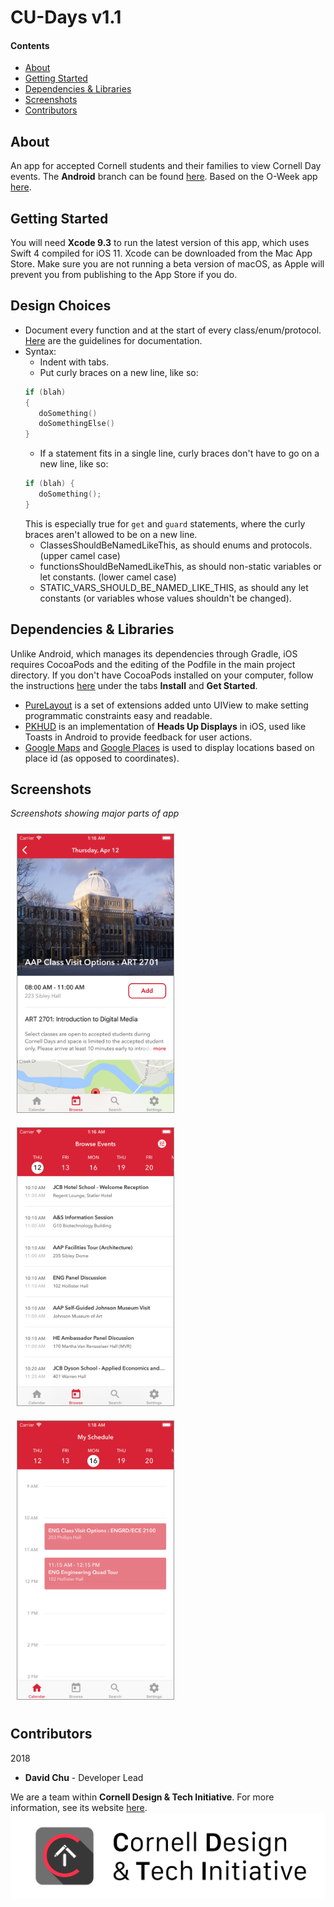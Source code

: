 # CU-Days v1.1

#### Contents
  - [About](#about)
  - [Getting Started](#getting-started)
  - [Dependencies & Libraries](#dependencies--libraries)
  - [Screenshots](#screenshots)
  - [Contributors](#contributors)

## About
An app for accepted Cornell students and their families to view Cornell Day events. The **Android** branch can be found [here](https://github.com/cornell-dti/cu-days-android).
Based on the O-Week app [here](https://github.com/cornell-dti/o-week-ios).

## Getting Started
You will need **Xcode 9.3** to run the latest version of this app, which uses Swift 4 compiled for iOS 11. Xcode can be downloaded from the Mac App Store. Make sure you are not running a beta version of macOS, as Apple will prevent you from publishing to the App Store if you do.

## Design Choices
 * Document every function and at the start of every class/enum/protocol. [Here](http://nshipster.com/swift-documentation) are the guidelines for documentation.
 * Syntax:
   * Indent with tabs.
   * Put curly braces on a new line, like so:
   ```swift
   if (blah)
   {
      doSomething()
      doSomethingElse()
   }
   ```
   * If a statement fits in a single line, curly braces don't have to go on a new line, like so:
   ```swift
   if (blah) {
      doSomething();
   }
   ```
   This is especially true for <code>get</code> and <code>guard</code> statements, where the curly braces aren't allowed to be on a new line.
   * ClassesShouldBeNamedLikeThis, as should enums and protocols. (upper camel case)
   * functionsShouldBeNamedLikeThis, as should non-static variables or let constants. (lower camel case)
   * STATIC_VARS_SHOULD_BE_NAMED_LIKE_THIS, as should any let constants (or variables whose values shouldn't be changed).
 
## Dependencies & Libraries
Unlike Android, which manages its dependencies through Gradle, iOS requires CocoaPods and the editing of the Podfile in the main project directory. If you don't have CocoaPods installed on your computer, follow the instructions [here](https://cocoapods.org/) under the tabs **Install** and **Get Started**.
 * [PureLayout](https://github.com/PureLayout/PureLayout) is a set of extensions added unto UIView to make setting programmatic constraints easy and readable.
 * [PKHUD](https://github.com/pkluz/PKHUD) is an implementation of **Heads Up Displays** in iOS, used like Toasts in Android to provide feedback for user actions.
 * [Google Maps](https://developers.google.com/maps/documentation/ios-sdk/) and [Google Places](https://developers.google.com/places/ios-api/) is used to display locations based on place id (as opposed to coordinates).
 
## Screenshots

_Screenshots showing major parts of app_

<img src="https://raw.githubusercontent.com/cornell-dti/cu-days-ios/master/Screenshots/1.png" width="250px" style="margin: 10px; border: 1px rgba(0,0,0,0.4) solid;"> <img src="https://raw.githubusercontent.com/cornell-dti/cu-days-ios/master/Screenshots/2.png" width="250px" style="margin: 10px; border: 1px rgba(0,0,0,0.4) solid;"> <img src="https://raw.githubusercontent.com/cornell-dti/cu-days-ios/master/Screenshots/3.png" width="250px" style="margin: 10px; border: 1px rgba(0,0,0,0.4) solid;">

## Contributors
2018
 * **David Chu** - Developer Lead
 
We are a team within **Cornell Design & Tech Initiative**. For more information, see its website [here](http://cornelldti.org/).
<img src="https://raw.githubusercontent.com/cornell-dti/design/master/Branding/Wordmark/Dark%20Text/Transparent/Wordmark-Dark%20Text-Transparent%403x.png">
